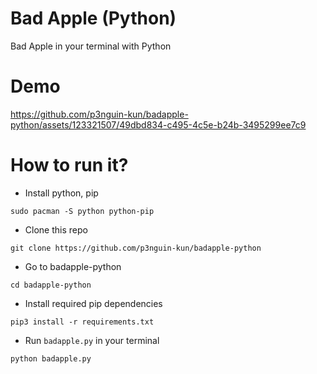 # **Bad Apple (Python)**
Bad Apple in your terminal with Python

# **Demo**

https://github.com/p3nguin-kun/badapple-python/assets/123321507/49dbd834-c495-4c5e-b24b-3495299ee7c9

# **How to run it?**
- Install python, pip
```
sudo pacman -S python python-pip
```

- Clone this repo
```
git clone https://github.com/p3nguin-kun/badapple-python
```

- Go to badapple-python
```
cd badapple-python
```

- Install required pip dependencies
```
pip3 install -r requirements.txt
```

- Run ```badapple.py``` in your terminal
```
python badapple.py
```
